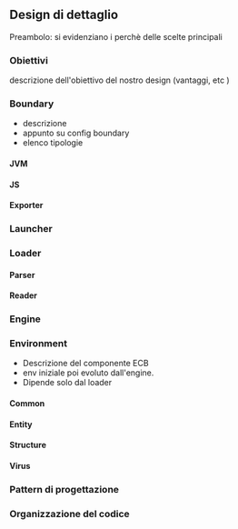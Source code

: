 ## Design di dettaglio

Preambolo: si evidenziano i perchè delle scelte principali

### Obiettivi

descrizione dell'obiettivo del nostro design (vantaggi, etc )

### Boundary

- descrizione
- appunto su config boundary
- elenco tipologie

#### JVM

#### JS

#### Exporter

### Launcher

### Loader

#### Parser

#### Reader

### Engine

### Environment

- Descrizione del componente ECB
- env iniziale poi evoluto dall'engine.
-  Dipende solo dal loader

#### Common

#### Entity

#### Structure

#### Virus

### Pattern di progettazione 

### Organizzazione del codice

<div style="page-break-after: always;"></div>

